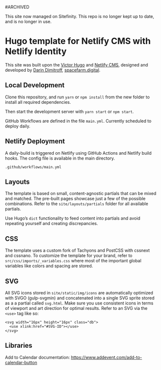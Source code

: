 #ARCHIVED

This site now managed on Sitefinity. This repo is no longer kept up to date, and is no longer in use. 







# Hugo template for Netlify CMS with Netlify Identity

This site was built upon the [Victor Hugo](https://github.com/netlify/victor-hugo) and [Netlify CMS](https://github.com/netlify/netlify-cms), designed and developed by [Darin Dimitroff](http://www.darindimitroff.com/), [spacefarm.digital](https://www.spacefarm.digital).

## Local Development

Clone this repository, and run `yarn` or `npm install` from the new folder to install all required dependencies.

Then start the development server with `yarn start` or `npm start`.

GitHub Workflows are defined in the file `main.yml`. Currently scheduled to deploy daily.

## Netlify Deployment

A daily-build is triggered on Netlify using GitHub Actions and Netlify build hooks. The config file is available in the main directory.

`.github/workflows/main.yml`

## Layouts

The template is based on small, content-agnostic partials that can be mixed and matched. The pre-built pages showcase just a few of the possible combinations. Refer to the `site/layouts/partials` folder for all available partials.

Use Hugo’s `dict` functionality to feed content into partials and avoid repeating yourself and creating discrepancies.

## CSS

The template uses a custom fork of Tachyons and PostCSS with cssnext and cssnano. To customize the template for your brand, refer to `src/css/imports/_variables.css` where most of the important global variables like colors and spacing are stored.

## SVG

All SVG icons stored in `site/static/img/icons` are automatically optimized with SVGO (gulp-svgmin) and concatenated into a single SVG sprite stored as a a partial called `svg.html`. Make sure you use consistent icons in terms of viewport and art direction for optimal results. Refer to an SVG via the `<use>` tag like so:

```
<svg width="16px" height="16px" class="db">
  <use xlink:href="#SVG-ID"></use>
</svg>
```


## Libraries
Add to Calendar documentation:
https://www.addevent.com/add-to-calendar-button